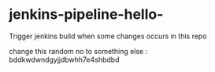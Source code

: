 # jenkins-pipeline-hello-


Trigger jenkins build when some changes occurs in this repo

change this random no to something else : bddkwdwndgyjjdbwhh7e4shbdbd
